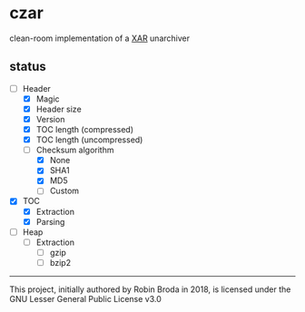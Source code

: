 # czar

clean-room implementation of a [XAR](https://en.wikipedia.org/wiki/Xar_%28archiver%29) unarchiver

## status

- [ ] Header
	- [x] Magic
	- [x] Header size
	- [x] Version
	- [x] TOC length (compressed)
	- [x] TOC length (uncompressed)
	- [ ] Checksum algorithm
		- [x] None
		- [x] SHA1
		- [x] MD5
		- [ ] Custom
- [x] TOC
	- [x] Extraction
	- [x] Parsing
- [ ] Heap
	- [ ] Extraction
		- [ ] gzip
		- [ ] bzip2

---

This project, initially authored by Robin Broda in 2018, is licensed under the GNU Lesser General Public License v3.0
